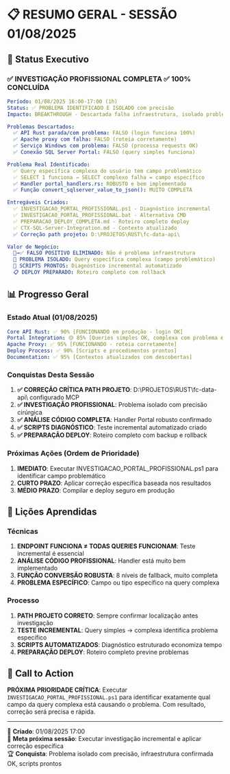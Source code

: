 # 📋 RESUMO GERAL - SESSÃO 01/08/2025

## 🎯 **Status Executivo**

### **✅ INVESTIGAÇÃO PROFISSIONAL COMPLETA** ✅ **100% CONCLUÍDA**
```yaml
Período: 01/08/2025 16:00-17:00 (1h)
Status: ✅ PROBLEMA IDENTIFICADO E ISOLADO com precisão
Impacto: BREAKTHROUGH - Descartada falha infraestrutura, isolado problema específico

Problemas Descartados:
  ✅ API Rust parada/com problema: FALSO (login funciona 100%)
  ✅ Apache proxy com falha: FALSO (roteia corretamente)
  ✅ Serviço Windows com problema: FALSO (processa requests OK)
  ✅ Conexão SQL Server Portal: FALSO (query simples funciona)

Problema Real Identificado:
  ✅ Query específica complexa do usuário tem campo problemático
  ✅ SELECT 1 funciona → SELECT complexo falha = campo específico
  ✅ Handler portal_handlers.rs: ROBUSTO e bem implementado
  ✅ Função convert_sqlserver_value_to_json(): MUITO COMPLETA

Entregáveis Criados:
  ✅ INVESTIGACAO_PORTAL_PROFISSIONAL.ps1 - Diagnóstico incremental
  ✅ INVESTIGACAO_PORTAL_PROFISSIONAL.bat - Alternativa CMD
  ✅ PREPARACAO_DEPLOY_COMPLETA.md - Roteiro completo deploy
  ✅ CTX-SQL-Server-Integration.md - Contexto atualizado
  ✅ Correção path projeto: D:\PROJETOS\RUST\fc-data-api\

Valor de Negócio:
  🚫→✅ FALSO POSITIVO ELIMINADO: Não é problema infraestrutura
  🎯 PROBLEMA ISOLADO: Query específica complexa (campo problemático)
  🚀 SCRIPTS PRONTOS: Diagnóstico incremental automatizado
  📋 DEPLOY PREPARADO: Roteiro completo com rollback
```

## 📊 **Progresso Geral**
### Estado Atual (01/08/2025)
```yaml
Core API Rust: ✅ 90% [FUNCIONANDO em produção - login OK]
Portal Integration: 🟡 85% [Queries simples OK, complexa com problema específico]
Apache Proxy: ✅ 95% [FUNCIONANDO - roteia corretamente]
Deploy Process: ✅ 90% [Scripts e procedimentos prontos]
Documentation: ✅ 95% [Contextos atualizados com descobertas]
```

### Conquistas Desta Sessão
1. **✅ CORREÇÃO CRÍTICA PATH PROJETO**: D:\PROJETOS\RUST\fc-data-api\ configurado MCP
2. **✅ INVESTIGAÇÃO PROFISSIONAL**: Problema isolado com precisão cirúrgica
3. **✅ ANÁLISE CÓDIGO COMPLETA**: Handler Portal robusto confirmado
4. **✅ SCRIPTS DIAGNÓSTICO**: Teste incremental automatizado criado
5. **✅ PREPARAÇÃO DEPLOY**: Roteiro completo com backup e rollback

### Próximas Ações (Ordem de Prioridade)
1. **IMEDIATO**: Executar INVESTIGACAO_PORTAL_PROFISSIONAL.ps1 para identificar campo problemático
2. **CURTO PRAZO**: Aplicar correção específica baseada nos resultados
3. **MÉDIO PRAZO**: Compilar e deploy seguro em produção

## 📝 **Lições Aprendidas**

### Técnicas
1. **ENDPOINT FUNCIONA ≠ TODAS QUERIES FUNCIONAM**: Teste incremental é essencial
2. **ANÁLISE CÓDIGO PROFISSIONAL**: Handler está muito bem implementado
3. **FUNÇÃO CONVERSÃO ROBUSTA**: 8 níveis de fallback, muito completa
4. **PROBLEMA ESPECÍFICO**: Campo ou tipo específico na query complexa

### Processo  
1. **PATH PROJETO CORRETO**: Sempre confirmar localização antes investigação
2. **TESTE INCREMENTAL**: Query simples → complexa identifica problema específico
3. **SCRIPTS AUTOMATIZADOS**: Diagnóstico estruturado economiza tempo
4. **PREPARAÇÃO DEPLOY**: Roteiro completo previne problemas

## 🚀 **Call to Action**
**PRÓXIMA PRIORIDADE CRÍTICA**: Executar `INVESTIGACAO_PORTAL_PROFISSIONAL.ps1` para identificar exatamente qual campo da query complexa está causando o problema. Com resultado, correção será precisa e rápida.

---
📅 **Criado**: 01/08/2025 17:00  
🎯 **Meta próxima sessão**: Executar investigação incremental e aplicar correção específica  
🏆 **Conquista**: Problema isolado com precisão, infraestrutura confirmada OK, scripts prontos
